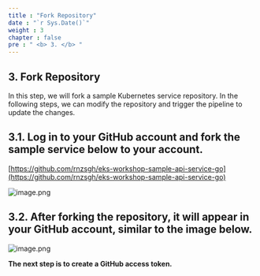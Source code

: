 ```yaml
---
title : "Fork Repository"
date : "`r Sys.Date()`"
weight : 3
chapter : false
pre : " <b> 3. </b> "
---
```

## **3. Fork Repository**

In this step, we will fork a sample Kubernetes service repository. In the following steps, we can modify the repository and trigger the pipeline to update the changes.

## **3.1. Log in to your GitHub account and fork the sample service below to your account.**

[https://github.com/rnzsgh/eks-workshop-sample-api-service-go](https://github.com/rnzsgh/eks-workshop-sample-api-service-go)

![image.png](/images/3.Fork/3-1.png)

## **3.2. After forking the repository, it will appear in your GitHub account, similar to the image below.**

![image.png](/images/3.Fork/3-2.png)

**The next step is to create a GitHub access token.**
